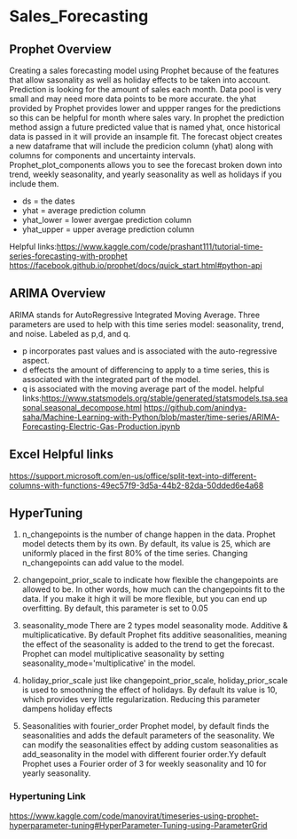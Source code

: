 # Sales_Forecasting
## Prophet Overview 
Creating a sales forecasting model using Prophet because of the features that allow sasonality as well as holiday effects to be taken into account. Prediction is looking for the amount of sales each month. Data pool is very small and may need more data points to be more accurate. the yhat provided by Prophet provides lower and uppper ranges for the predictions so this can be helpful for month where sales vary. 
In prophet the prediction method assign a future predicted value that is named yhat, once historical data is passed in it will provide an insample fit. The forecast object creates a new dataframe that will include the predicion column (yhat) along with columns for components and uncertainty intervals. Prophet_plot_components allows you to see the forecast broken down into trend, weekly seasonality, and yearly seasonality as well as holidays if you include them. 
 
- ds = the dates 
- yhat = average prediction column 
- yhat_lower = lower avergae prediction column 
- yhat_upper = upper average prediction column 

Helpful links:https://www.kaggle.com/code/prashant111/tutorial-time-series-forecasting-with-prophet
https://facebook.github.io/prophet/docs/quick_start.html#python-api
## ARIMA Overview 
ARIMA stands for AutoRegressive Integrated Moving Average. Three parameters are used to help with this time series model: seasonality, trend, and noise. Labeled as p,d, and q. 
- p incorporates past values and is associated with the auto-regressive aspect.
- d effects the amount of differencing to apply to a time series, this is associated with the integrated part of the model.
- q is associated with the moving average part of the model. 
helpful links:https://www.statsmodels.org/stable/generated/statsmodels.tsa.seasonal.seasonal_decompose.html
https://github.com/anindya-saha/Machine-Learning-with-Python/blob/master/time-series/ARIMA-Forecasting-Electric-Gas-Production.ipynb
## Excel Helpful links 
https://support.microsoft.com/en-us/office/split-text-into-different-columns-with-functions-49ec57f9-3d5a-44b2-82da-50dded6e4a68
## HyperTuning 
1. n_changepoints is the number of change happen in the data. Prophet model detects them by its own. By default, its value is 25, which are uniformly placed in the first 80% of the time series. Changing n_changepoints can add value to the model.

2. changepoint_prior_scale to indicate how flexible the changepoints are allowed to be. In other words, how much can the changepoints fit to the data. If you make it high it will be more flexible, but you can end up overfitting. By default, this parameter is set to 0.05

3. seasonality_mode There are 2 types model seasonality mode. Additive & multiplicaticative. By default Prophet fits additive seasonalities, meaning the effect of the seasonality is added to the trend to get the forecast. Prophet can model multiplicative seasonality by setting seasonality_mode='multiplicative' in the model.

4. holiday_prior_scale just like changepoint_prior_scale, holiday_prior_scale is used to smoothning the effect of holidays. By default its value is 10, which provides very little regularization. Reducing this parameter dampens holiday effects

5. Seasonalities with fourier_order Prophet model, by default finds the seasonalities and adds the default parameters of the seasonality. We can modify the seasonalities effect by adding custom seasonalities as add_seasonality in the model with different fourier order.Yy default Prophet uses a Fourier order of 3 for weekly seasonality and 10 for yearly seasonality.

### Hypertuning Link 
https://www.kaggle.com/code/manovirat/timeseries-using-prophet-hyperparameter-tuning#HyperParameter-Tuning-using-ParameterGrid
